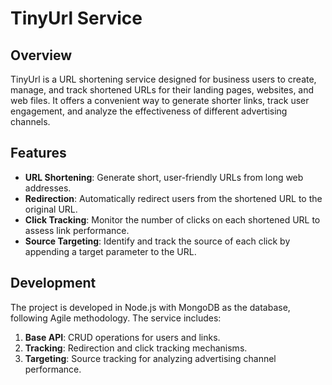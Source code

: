 # TinyUrl Service

## Overview
TinyUrl is a URL shortening service designed for business users to create, manage, and track shortened URLs for their landing pages, websites, and web files. It offers a convenient way to generate shorter links, track user engagement, and analyze the effectiveness of different advertising channels.

## Features
- **URL Shortening**: Generate short, user-friendly URLs from long web addresses.
- **Redirection**: Automatically redirect users from the shortened URL to the original URL.
- **Click Tracking**: Monitor the number of clicks on each shortened URL to assess link performance.
- **Source Targeting**: Identify and track the source of each click by appending a target parameter to the URL.

## Development
The project is developed in Node.js with MongoDB as the database, following Agile methodology. The service includes:
1. **Base API**: CRUD operations for users and links.
2. **Tracking**: Redirection and click tracking mechanisms.
3. **Targeting**: Source tracking for analyzing advertising channel performance.
